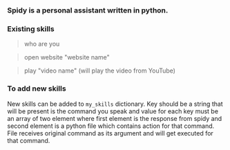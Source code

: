 ### Spidy is a personal assistant written in python.

### Existing skills
> who are you

> open website "website name"

> play "video name" (will play the video from YouTube)


### To add new skills
New skills can be added to `my_skills` dictionary. Key should be a string that will be present is the command you speak and value 
for each key must be an array of two element where first element is the response from spidy and second element is a python file
which contains action for that command. File receives original command as its argument and will get executed for that command.

